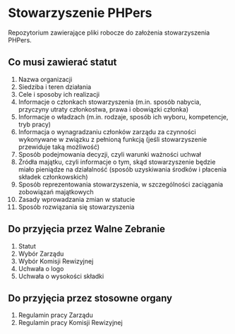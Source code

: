 # Stowarzyszenie PHPers

Repozytorium zawierające pliki robocze do założenia stowarzyszenia PHPers.

## Co musi zawierać statut

1. Nazwa organizacji
2. Siedziba i teren działania
3. Cele i sposoby ich realizacji
4. Informacje o członkach stowarzyszenia (m.in. sposób nabycia, przyczyny utraty członkostwa, prawa i obowiązki członka)
5. Informacje o władzach (m.in. rodzaje, sposób ich wyboru, kompetencje, tryb pracy)
6. Informacja o wynagradzaniu członków zarządu za czynności wykonywane w związku z pełnioną funkcją (jeśli stowarzyszenie przewiduje taką możliwość)
7. Sposób podejmowania decyzji, czyli warunki ważności uchwał
8. Źródła majątku, czyli informacje o tym, skąd stowarzyszenie będzie miało pieniądze na działalność (sposób uzyskiwania środków i płacenia składek członkowskich)
9. Sposób reprezentowania stowarzyszenia, w szczególności zaciągania zobowiązań majątkowych
10. Zasady wprowadzania zmian w statucie
11. Sposób rozwiązania się stowarzyszenia


## Do przyjęcia przez Walne Zebranie

1. Statut
2. Wybór Zarządu
3. Wybór Komisji Rewizyjnej
4. Uchwała o logo
5. Uchwała o wysokości składki

## Do przyjęcia przez stosowne organy

1. Regulamin pracy Zarządu
2. Regulamin pracy Komisji Rewizyjnej
